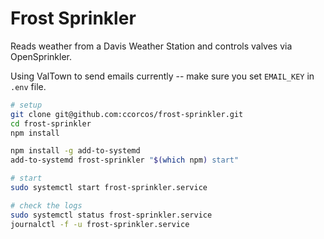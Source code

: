 # Frost Sprinkler

Reads weather from a Davis Weather Station and controls valves via OpenSprinkler.

Using ValTown to send emails currently -- make sure you set `EMAIL_KEY` in `.env` file.

```sh
# setup
git clone git@github.com:ccorcos/frost-sprinkler.git
cd frost-sprinkler
npm install

npm install -g add-to-systemd
add-to-systemd frost-sprinkler "$(which npm) start"

# start
sudo systemctl start frost-sprinkler.service

# check the logs
sudo systemctl status frost-sprinkler.service
journalctl -f -u frost-sprinkler.service
```
